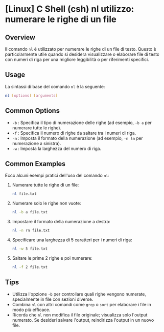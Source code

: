 # [Linux] C Shell (csh) nl utilizzo: numerare le righe di un file

## Overview
Il comando `nl` è utilizzato per numerare le righe di un file di testo. Questo è particolarmente utile quando si desidera visualizzare o elaborare file di testo con numeri di riga per una migliore leggibilità o per riferimenti specifici.

## Usage
La sintassi di base del comando `nl` è la seguente:

```bash
nl [options] [arguments]
```

## Common Options
- `-b` : Specifica il tipo di numerazione delle righe (ad esempio, `-b a` per numerare tutte le righe).
- `-f` : Specifica il numero di righe da saltare tra i numeri di riga.
- `-n` : Imposta il formato della numerazione (ad esempio, `-n ln` per numerazione a sinistra).
- `-w` : Imposta la larghezza del numero di riga.

## Common Examples
Ecco alcuni esempi pratici dell'uso del comando `nl`:

1. Numerare tutte le righe di un file:
   ```bash
   nl file.txt
   ```

2. Numerare solo le righe non vuote:
   ```bash
   nl -b a file.txt
   ```

3. Impostare il formato della numerazione a destra:
   ```bash
   nl -n rn file.txt
   ```

4. Specificare una larghezza di 5 caratteri per i numeri di riga:
   ```bash
   nl -w 5 file.txt
   ```

5. Saltare le prime 2 righe e poi numerare:
   ```bash
   nl -f 2 file.txt
   ```

## Tips
- Utilizza l'opzione `-b` per controllare quali righe vengono numerate, specialmente in file con sezioni diverse.
- Combina `nl` con altri comandi come `grep` o `sort` per elaborare i file in modo più efficace.
- Ricorda che `nl` non modifica il file originale; visualizza solo l'output numerato. Se desideri salvare l'output, reindirizza l'output in un nuovo file.